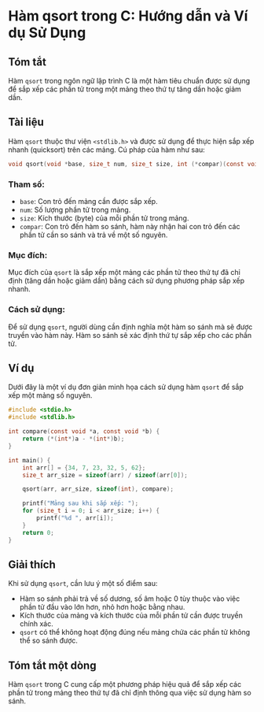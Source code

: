 <!--
Meta Description: # Hàm qsort trong C: Hướng dẫn và Ví dụ Sử Dụng ## Tóm tắt Hàm `qsort` trong ngôn ngữ lập trình C là một hàm tiêu chuẩn được sử dụng để sắp xếp các ph...
Meta Keywords: hàm, qsort, mảng, một, phần
-->

# Hàm qsort trong C: Hướng dẫn và Ví dụ Sử Dụng

## Tóm tắt
Hàm `qsort` trong ngôn ngữ lập trình C là một hàm tiêu chuẩn được sử dụng để sắp xếp các phần tử trong một mảng theo thứ tự tăng dần hoặc giảm dần.

## Tài liệu
Hàm `qsort` thuộc thư viện `<stdlib.h>` và được sử dụng để thực hiện sắp xếp nhanh (quicksort) trên các mảng. Cú pháp của hàm như sau:

```c
void qsort(void *base, size_t num, size_t size, int (*compar)(const void *, const void *));
```

### Tham số:
- `base`: Con trỏ đến mảng cần được sắp xếp.
- `num`: Số lượng phần tử trong mảng.
- `size`: Kích thước (byte) của mỗi phần tử trong mảng.
- `compar`: Con trỏ đến hàm so sánh, hàm này nhận hai con trỏ đến các phần tử cần so sánh và trả về một số nguyên.

### Mục đích:
Mục đích của `qsort` là sắp xếp một mảng các phần tử theo thứ tự đã chỉ định (tăng dần hoặc giảm dần) bằng cách sử dụng phương pháp sắp xếp nhanh.

### Cách sử dụng:
Để sử dụng `qsort`, người dùng cần định nghĩa một hàm so sánh mà sẽ được truyền vào hàm này. Hàm so sánh sẽ xác định thứ tự sắp xếp cho các phần tử.

## Ví dụ
Dưới đây là một ví dụ đơn giản minh họa cách sử dụng hàm `qsort` để sắp xếp một mảng số nguyên.

```c
#include <stdio.h>
#include <stdlib.h>

int compare(const void *a, const void *b) {
    return (*(int*)a - *(int*)b);
}

int main() {
    int arr[] = {34, 7, 23, 32, 5, 62};
    size_t arr_size = sizeof(arr) / sizeof(arr[0]);

    qsort(arr, arr_size, sizeof(int), compare);

    printf("Mảng sau khi sắp xếp: ");
    for (size_t i = 0; i < arr_size; i++) {
        printf("%d ", arr[i]);
    }
    return 0;
}
```

## Giải thích
Khi sử dụng `qsort`, cần lưu ý một số điểm sau:
- Hàm so sánh phải trả về số dương, số âm hoặc 0 tùy thuộc vào việc phần tử đầu vào lớn hơn, nhỏ hơn hoặc bằng nhau.
- Kích thước của mảng và kích thước của mỗi phần tử cần được truyền chính xác.
- `qsort` có thể không hoạt động đúng nếu mảng chứa các phần tử không thể so sánh được.

## Tóm tắt một dòng
Hàm `qsort` trong C cung cấp một phương pháp hiệu quả để sắp xếp các phần tử trong mảng theo thứ tự đã chỉ định thông qua việc sử dụng hàm so sánh.